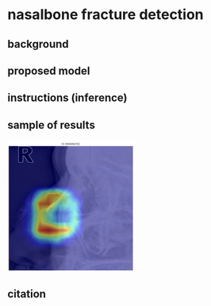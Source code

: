 # nasalbone fracture detection 

## background

## proposed model

## instructions (inference)

## sample of results
![out](gradcam.png)

## citation
